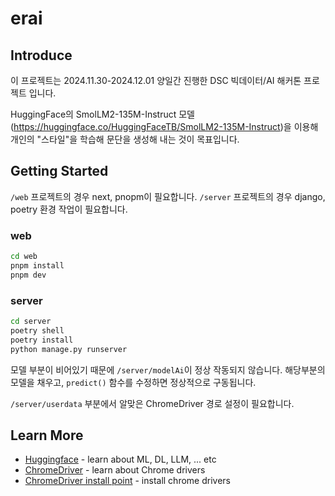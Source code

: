 # erai

## Introduce

이 프로젝트는 2024.11.30-2024.12.01 양일간 진행한 DSC 빅데이터/AI 해커톤 프로젝트 입니다.

HuggingFace의 SmolLM2-135M-Instruct 모델(https://huggingface.co/HuggingFaceTB/SmolLM2-135M-Instruct)을 이용해 개인의 "스타일"을 학습해 문단을 생성해 내는 것이 목표입니다.


## Getting Started

`/web` 프로젝트의 경우 next, pnopm이 필요합니다. `/server` 프로젝트의 경우 django, poetry 환경 작업이 필요합니다.

### web

```bash
cd web
pnpm install
pnpm dev
```

### server

```bash
cd server
poetry shell
poetry install
python manage.py runserver
```

모델 부분이 비어있기 때문에 `/server/modelAi`이 정상 작동되지 않습니다. 해당부분의 모델을 채우고, `predict()` 함수를 수정하면 정상적으로 구동됩니다.

`/server/userdata` 부분에서 알맞은 ChromeDriver 경로 설정이 필요합니다.

## Learn More

- [Huggingface](https://huggingface.co/) - learn about ML, DL, LLM, ... etc
- [ChromeDriver](https://sites.google.com/chromium.org/driver/) - learn about Chrome drivers
- [ChromeDriver install point](https://googlechromelabs.github.io/chrome-for-testing/) - install chrome drivers

